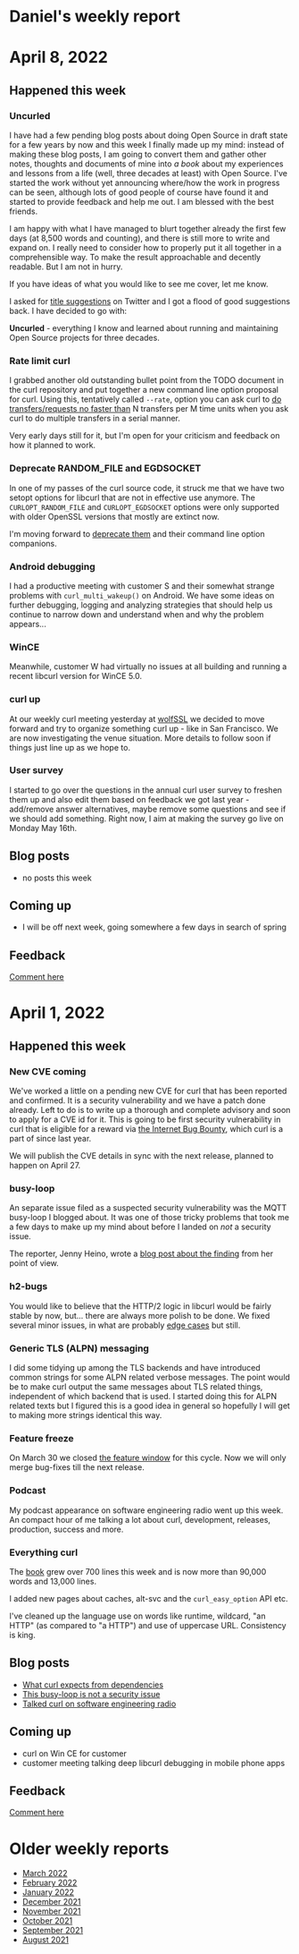 # Daniel's weekly report

# April 8, 2022

## Happened this week

### Uncurled

I have had a few pending blog posts about doing Open Source in draft
state for a few years by now and this week I finally made up my mind:
instead of making these blog posts, I am going to convert them and
gather other notes, thoughts and documents of mine into *a book* about
my experiences and lessons from a life (well, three decades at least)
with Open Source. I've started the work without yet announcing where/how
the work in progress can be seen, although lots of good people of course
have found it and started to provide feedback and help me out. I am
blessed with the best friends.

I am happy with what I have managed to blurt together already the first
few days (at 8,500 words and counting), and there is still more to write
and expand on. I really need to consider how to properly put it all
together in a comprehensible way. To make the result approachable and
decently readable. But I am not in hurry.

If you have ideas of what you would like to see me cover, let me know.

I asked for [title
suggestions](https://twitter.com/bagder/status/1512082889130741774) on
Twitter and I got a flood of good suggestions back. I have decided to go
with:

**Uncurled** - everything I know and learned about running and
maintaining Open Source projects for three decades.

### Rate limit curl

I grabbed another old outstanding bullet point from the TODO document in
the curl repository and put together a new command line option proposal
for curl. Using this, tentatively called `--rate`, option you can ask
curl to [do transfers/requests no faster
than](https://github.com/curl/curl/pull/8671) N transfers per M time
units when you ask curl to do multiple transfers in a serial manner.

Very early days still for it, but I'm open for your criticism and
feedback on how it planned to work.

### Deprecate RANDOM_FILE and EGDSOCKET

In one of my passes of the curl source code, it struck me that we have
two setopt options for libcurl that are not in effective use
anymore. The `CURLOPT_RANDOM_FILE` and `CURLOPT_EGDSOCKET` options were
only supported with older OpenSSL versions that mostly are extinct now.

I'm moving forward to [deprecate
them](https://github.com/curl/curl/pull/8670) and their command line
option companions.

### Android debugging

I had a productive meeting with customer S and their somewhat strange
problems with `curl_multi_wakeup()` on Android. We have some ideas on
further debugging, logging and analyzing strategies that should help us
continue to narrow down and understand when and why the problem appears...

### WinCE 

Meanwhile, customer W had virtually no issues at all building and
running a recent libcurl version for WinCE 5.0.

### curl up

At our weekly curl meeting yesterday at [wolfSSL](https://wolfssl.com)
we decided to move forward and try to organize something curl up - like
in San Francisco. We are now investigating the venue situation. More
details to follow soon if things just line up as we hope to.

### User survey

I started to go over the questions in the annual curl user survey to
freshen them up and also edit them based on feedback we got last year -
add/remove answer alternatives, maybe remove some questions and see if
we should add something. Right now, I aim at making the survey go live
on Monday May 16th.

## Blog posts

- no posts this week

## Coming up

- I will be off next week, going somewhere a few days in search of spring

## Feedback

[Comment here](https://github.com/bagder/log/discussions)


# April 1, 2022

## Happened this week

### New CVE coming

We've worked a little on a pending new CVE for curl that has been reported and
confirmed. It is a security vulnerability and we have a patch done
already. Left to do is to write up a thorough and complete advisory and soon
to apply for a CVE id for it. This is going to be first security vulnerability
in curl that is eligible for a reward via [the Internet Bug
Bounty](https://hackerone.com/ibb), which curl is a part of since last year.

We will publish the CVE details in sync with the next release, planned to
happen on April 27.

### busy-loop

An separate issue filed as a suspected security vulnerability was the MQTT
busy-loop I blogged about. It was one of those tricky problems that took me a
few days to make up my mind about before I landed on *not* a security issue.

The reporter, Jenny Heino, wrote a [blog post about the
finding](https://nyget.in/2022/03/28/my-first-fuzzy-finding-busyloop-in-curl/)
from her point of view.

### h2-bugs

You would like to believe that the HTTP/2 logic in libcurl would be fairly
stable by now, but... there are always more polish to be done. We fixed
several minor issues, in what are probably [edge
cases](https://github.com/curl/curl/issues/8626) but still.

### Generic TLS (ALPN) messaging

I did some tidying up among the TLS backends and have introduced common
strings for some ALPN related verbose messages. The point would be to
make curl output the same messages about TLS related things, independent
of which backend that is used. I started doing this for ALPN related
texts but I figured this is a good idea in general so hopefully I will
get to making more strings identical this way.

### Feature freeze

On March 30 we closed [the feature
window](https://curl.se/dev/feature-window.html) for this cycle. Now we
will only merge bug-fixes till the next release.

### Podcast

My podcast appearance on software engineering radio went up this
week. An compact hour of me talking a lot about curl, development,
releases, production, success and more.

### Everything curl

The [book](https://everything.curl.dev/) grew over 700 lines this week
and is now more than 90,000 words and 13,000 lines.

I added new pages about caches, alt-svc and the `curl_easy_option` API etc.

I've cleaned up the language use on words like runtime, wildcard, "an
HTTP" (as compared to "a HTTP") and use of uppercase URL. Consistency is
king.

## Blog posts

- [What curl expects from dependencies](https://daniel.haxx.se/blog/2022/03/28/what-curl-expects-from-dependencies/)
- [This busy-loop is not a security issue](https://daniel.haxx.se/blog/2022/03/28/this-busy-loop-is-not-a-security-issue/)
- [Talked curl on software engineering radio](https://daniel.haxx.se/blog/2022/03/31/talked-curl-on-software-engineering-radio/)

## Coming up

- curl on Win CE for customer
- customer meeting talking deep libcurl debugging in mobile phone apps

## Feedback

[Comment here](https://github.com/bagder/log/discussions)

# Older weekly reports

- [March 2022](March-2022.md)
- [February 2022](February-2022.md)
- [January 2022](January-2022.md)
- [December 2021](December-2021.md)
- [November 2021](November-2021.md)
- [October 2021](October-2021.md)
- [September 2021](September-2021.md)
- [August 2021](August-2021.md)
